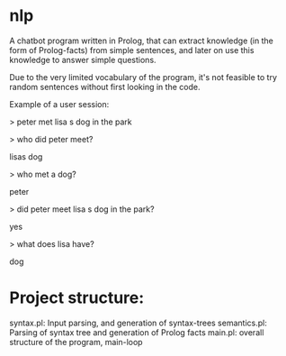 nlp
===

A chatbot program written in Prolog, that can extract knowledge (in the form of Prolog-facts) from simple sentences, 
and later on use this knowledge to answer simple questions.

Due to the very limited vocabulary of the program, it's not feasible to try random sentences without first looking in 
the code.

Example of a user session:

\>  peter met lisa s dog in the park
  
\> who did peter meet?

  lisas dog
  
\> who met a dog?

  peter
  
\> did peter meet lisa s dog in the park?

  yes
  
\> what does lisa have?

  dog





Project structure:
=================

syntax.pl: Input parsing, and generation of syntax-trees
semantics.pl: Parsing of syntax tree and generation of Prolog facts
main.pl: overall structure of the program, main-loop

